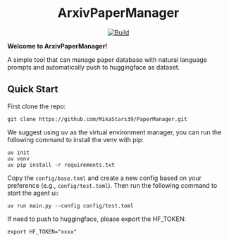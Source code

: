 <h1 align="center">ArxivPaperManager</h1>

<p align="center">
   <a href="https://www.python.org/">
        <img alt="Build" src="https://img.shields.io/badge/python-3.10-g">
    </a>
</p>

**Welcome to ArxivPaperManager!**

A simple tool that can manage paper database with natural language prompts and automatically push to huggingface as dataset.

## Quick Start

First clone the repo:

```shell
git clone https://github.com/MikaStars39/PaperManager.git
```

We suggest using uv as the virtual environment manager, you can run the following command to install the venv with pip:

```shell
uv init
uv venv
uv pip install -r requirements.txt
```

Copy the ```config/base.toml``` and create a new config based on your preference (e.g., ```config/test.toml```). Then run the following command to start the agent ui:

```
uv run main.py --config config/test.toml
```

If need to push to huggingface, please export the HF_TOKEN:
```
export HF_TOKEN="xxxx"
```
